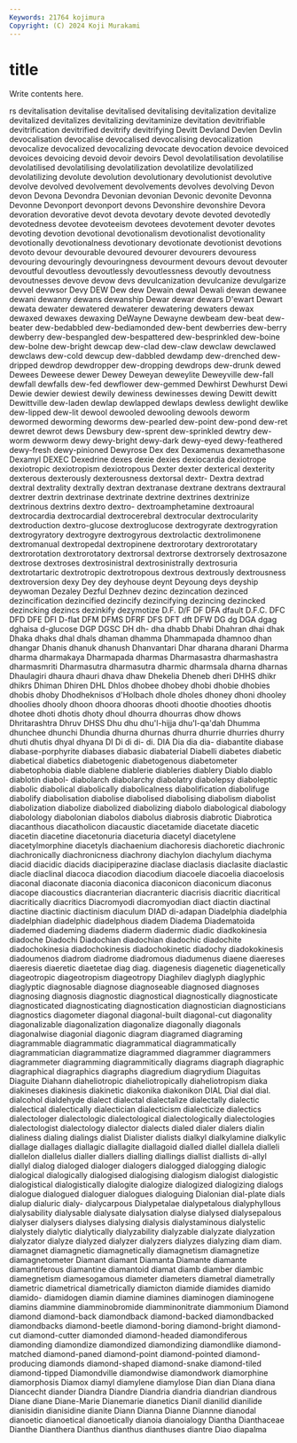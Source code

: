 ```yaml
---
Keywords: 21764 kojimura
Copyright: (C) 2024 Koji Murakami
---
```


# title

Write contents here.



rs devitalisation devitalise devitalised
devitalising devitalization devitalize devitalized devitalizes devitalizing devitaminize devitation devitrifiable devitrification
devitrified devitrify devitrifying Devitt Devland Devlen Devlin devocalisation devocalise devocalised
devocalising devocalization devocalize devocalized devocalizing devocate devocation devoice devoiced devoices
devoicing devoid devoir devoirs Devol devolatilisation devolatilise devolatilised devolatilising devolatilization
devolatilize devolatilized devolatilizing devolute devolution devolutionary devolutionist devolutive devolve devolved
devolvement devolvements devolves devolving Devon devon Devona Devondra Devonian devonian
Devonic devonite Devonna Devonne Devonport devonport devons Devonshire devonshire Devora
devoration devorative devot devota devotary devote devoted devotedly devotedness devotee
devoteeism devotees devotement devoter devotes devoting devotion devotional devotionalism devotionalist
devotionality devotionally devotionalness devotionary devotionate devotionist devotions devoto devour devourable
devoured devourer devourers devouress devouring devouringly devouringness devourment devours devout
devouter devoutful devoutless devoutlessly devoutlessness devoutly devoutness devoutnesses devove devow
devs devulcanization devulcanize devulgarize devvel devwsor Devy DEW Dew dew
Dewain dewal Dewali dewan dewanee dewani dewanny dewans dewanship Dewar
dewar dewars D'ewart Dewart dewata dewater dewatered dewaterer dewatering dewaters
dewax dewaxed dewaxes dewaxing DeWayne Dewayne dewbeam dew-beat dew-beater dew-bedabbled
dew-bediamonded dew-bent dewberries dew-berry dewberry dew-bespangled dew-bespattered dew-besprinkled dew-boine dew-bolne
dew-bright dewcap dew-clad dew-claw dewclaw dewclawed dewclaws dew-cold dewcup dew-dabbled
dewdamp dew-drenched dew-dripped dewdrop dewdropper dew-dropping dewdrops dew-drunk dewed Dewees
Deweese dewer Dewey Deweyan deweylite Deweyville dew-fall dewfall dewfalls dew-fed
dewflower dew-gemmed Dewhirst Dewhurst Dewi Dewie dewier dewiest dewily dewiness
dewinesses dewing Dewitt dewitt Dewittville dew-laden dewlap dewlapped dewlaps dewless
dewlight dewlike dew-lipped dew-lit dewool dewooled dewooling dewools deworm dewormed
deworming deworms dew-pearled dew-point dew-pond dew-ret dewret dewrot dews Dewsbury
dew-sprent dew-sprinkled dewtry dew-worm dewworm dewy dewy-bright dewy-dark dewy-eyed dewy-feathered
dewy-fresh dewy-pinioned Dewyrose Dex dex Dexamenus dexamethasone Dexamyl DEXEC Dexedrine
dexes dexie dexies dexiocardia dexiotrope dexiotropic dexiotropism dexiotropous Dexter dexter
dexterical dexterity dexterous dexterously dexterousness dextorsal dextr- Dextra dextrad dextral
dextrality dextrally dextran dextranase dextrane dextrans dextraural dextrer dextrin dextrinase
dextrinate dextrine dextrines dextrinize dextrinous dextrins dextro dextro- dextroamphetamine dextroaural
dextrocardia dextrocardial dextrocerebral dextrocular dextrocularity dextroduction dextro-glucose dextroglucose dextrogyrate dextrogyration
dextrogyratory dextrogyre dextrogyrous dextrolactic dextrolimonene dextromanual dextropedal dextropinene dextrorotary dextrorotatary
dextrorotation dextrorotatory dextrorsal dextrorse dextrorsely dextrosazone dextrose dextroses dextrosinistral dextrosinistrally
dextrosuria dextrotartaric dextrotropic dextrotropous dextrous dextrously dextrousness dextroversion dexy Dey
dey deyhouse deynt Deyoung deys deyship deywoman Dezaley Dezful Dezhnev
dezinc dezincation dezinced dezincification dezincified dezincify dezincifying dezincing dezincked dezincking
dezincs dezinkify dezymotize D.F. D/F DF DFA dfault D.F.C. DFC
DFD DFE DFI D-flat DFM DFMS DFRF DFS DFT dft
DFW DG dg DGA dgag dghaisa d-glucose DGP DGSC DH
dh- dha dhabb Dhabi Dhahran dhai dhak Dhaka dhaks dhal
dhals dhaman dhamma Dhammapada dhamnoo dhan dhangar Dhanis dhanuk dhanush
Dhanvantari Dhar dharana dharani Dharma dharma dharmakaya Dharmapada dharmas Dharmasastra
dharmashastra dharmasmriti Dharmasutra dharmasutra dharmic dharmsala dharna dharnas Dhaulagiri dhaura
dhauri dhava dhaw Dhekelia Dheneb dheri DHHS dhikr dhikrs Dhiman
Dhiren DHL Dhlos dhobee dhobey dhobi dhobie dhobies dhobis dhoby
Dhodheknisos d'Holbach dhole dholes dhoney dhoni dhooley dhoolies dhooly dhoon
dhoora dhooras dhooti dhootie dhooties dhootis dhotee dhoti dhotis dhoty
dhoul dhourra dhourras dhow dhows Dhritarashtra Dhruv DHSS Dhu dhu
dhu'l-hijja dhu'l-qa'dah Dhumma dhunchee dhunchi Dhundia dhurna dhurnas dhurra dhurrie
dhurries dhurry dhuti dhutis dhyal dhyana DI Di di di-
di. DIA Dia dia dia- diabantite diabase diabase-porphyrite diabases diabasic
diabaterial Diabelli diabetes diabetic diabetical diabetics diabetogenic diabetogenous diabetometer diabetophobia
diable diablene diablerie diableries diablery Diablo diablo diablotin diabol- diabolarch
diabolarchy diabolatry diabolepsy diaboleptic diabolic diabolical diabolically diabolicalness diabolification diabolifuge
diabolify diabolisation diabolise diabolised diabolising diabolism diabolist diabolization diabolize diabolized
diabolizing diabolo diabological diabology diabolology diabolonian diabolos diabolus diabrosis diabrotic
Diabrotica diacanthous diacatholicon diacaustic diacetamide diacetate diacetic diacetin diacetine diacetonuria
diaceturia diacetyl diacetylene diacetylmorphine diacetyls diachaenium diachoresis diachoretic diachronic diachronically
diachronicness diachrony diachylon diachylum diachyma diacid diacidic diacids diacipiperazine diaclase
diaclasis diaclasite diaclastic diacle diaclinal diacoca diacodion diacodium diacoele diacoelia
diacoelosis diaconal diaconate diaconia diaconica diaconicon diaconicum diaconus diacope diacoustics
diacranterian diacranteric diacrisis diacritic diacritical diacritically diacritics Diacromyodi diacromyodian diact
diactin diactinal diactine diactinic diactinism diaculum DIAD di-adapan Diadelphia diadelphia
diadelphian diadelphic diadelphous diadem Diadema Diadematoida diademed diademing diadems diaderm
diadermic diadic diadkokinesia diadoche Diadochi Diadochian diadochian diadochic diadochite diadochokinesia
diadochokinesis diadochokinetic diadochy diadokokinesis diadoumenos diadrom diadrome diadromous diadumenus diaene
diaereses diaeresis diaeretic diaetetae diag diag. diagenesis diagenetic diagenetically diageotropic
diageotropism diageotropy Diaghilev diaglyph diaglyphic diaglyptic diagnosable diagnose diagnoseable diagnosed
diagnoses diagnosing diagnosis diagnostic diagnostical diagnostically diagnosticate diagnosticated diagnosticating diagnostication
diagnostician diagnosticians diagnostics diagometer diagonal diagonal-built diagonal-cut diagonality diagonalizable diagonalization
diagonalize diagonally diagonals diagonalwise diagonial diagonic diagram diagramed diagraming diagrammable
diagrammatic diagrammatical diagrammatically diagrammatician diagrammatize diagrammed diagrammer diagrammers diagrammeter diagramming
diagrammitically diagrams diagraph diagraphic diagraphical diagraphics diagraphs diagredium diagrydium Diaguitas
Diaguite Diahann diaheliotropic diaheliotropically diaheliotropism diaka diakineses diakinesis diakinetic diakonika
diakonikon DIAL Dial dial dial. dialcohol dialdehyde dialect dialectal dialectalize
dialectally dialectic dialectical dialectically dialectician dialecticism dialecticize dialectics dialectologer dialectologic
dialectological dialectologically dialectologies dialectologist dialectology dialector dialects dialed dialer dialers
dialin dialiness dialing dialings dialist Dialister dialists dialkyl dialkylamine dialkylic
diallage diallages diallagic diallagite diallagoid dialled diallel diallela dialleli diallelon
diallelus dialler diallers dialling diallings diallist diallists di-allyl diallyl dialog
dialoged dialoger dialogers dialogged dialogging dialogic dialogical dialogically dialogised dialogising
dialogism dialogist dialogistic dialogistical dialogistically dialogite dialogize dialogized dialogizing dialogs
dialogue dialogued dialoguer dialogues dialoguing Dialonian dial-plate dials dialup dialuric
dialy- dialycarpous Dialypetalae dialypetalous dialyphyllous dialysability dialysable dialysate dialysation dialyse
dialysed dialysepalous dialyser dialysers dialyses dialysing dialysis dialystaminous dialystelic dialystely
dialytic dialytically dialyzability dialyzable dialyzate dialyzation dialyzator dialyze dialyzed dialyzer
dialyzers dialyzes dialyzing diam diam. diamagnet diamagnetic diamagnetically diamagnetism diamagnetize
diamagnetometer Diamant diamant Diamanta Diamante diamante diamantiferous diamantine diamantoid diamat
diamb diamber diambic diamegnetism diamesogamous diameter diameters diametral diametrally diametric
diametrical diametrically diamicton diamide diamides diamido diamido- diamidogen diamin diamine
diamines diaminogen diaminogene diamins diammine diamminobromide diamminonitrate diammonium Diamond diamond
diamond-back diamondback diamond-backed diamondbacked diamondbacks diamond-beetle diamond-boring diamond-bright diamond-cut diamond-cutter
diamonded diamond-headed diamondiferous diamonding diamondize diamondized diamondizing diamondlike diamond-matched diamond-paned
diamond-point diamond-pointed diamond-producing diamonds diamond-shaped diamond-snake diamond-tiled diamond-tipped Diamondville diamondwise
diamondwork diamorphine diamorphosis Diamox diamyl diamylene diamylose Dian dian Diana
diana Diancecht diander Diandra Diandre Diandria diandria diandrian diandrous Diane
diane Diane-Marie Dianemarie dianetics Dianil dianilid dianilide dianisidin dianisidine dianite
Diann Dianna Dianne Diannne dianodal dianoetic dianoetical dianoetically dianoia dianoialogy
Diantha Dianthaceae Dianthe Dianthera Dianthus dianthus dianthuses diantre Diao diapalma
